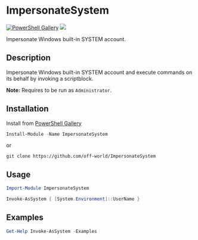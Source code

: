 # ImpersonateSystem

[![PowerShell Gallery](https://img.shields.io/powershellgallery/v/ImpersonateSystem.svg)](https://www.powershellgallery.com/packages/ImpersonateSystem) ![](https://img.shields.io/badge/supported%20windows%20versions-7%2F8%2F10-blue.svg)

Impersonate Windows built-in SYSTEM account.

## Description

Impersonate Windows built-in SYSTEM account and execute commands on its behalf by invoking a scriptblock.

**Note:** Requires to be run as `Administrator`.

## Installation

Install from [PowerShell Gallery](https://www.powershellgallery.com/packages/ImpersonateSystem)

```Powershell
Install-Module -Name ImpersonateSystem
```
or
```Shell
git clone https://github.com/off-world/ImpersonateSystem
```

## Usage

```Powershell
Import-Module ImpersonateSystem

Invoke-AsSystem { [System.Environment]::UserName }
```

## Examples

```Powershell
Get-Help Invoke-AsSystem -Examples
```
